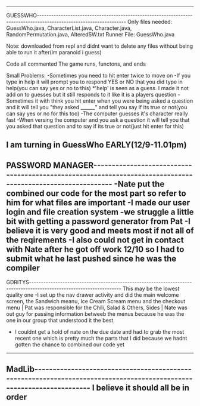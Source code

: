 ---------------------------------------------------------------------------------------------------------------------------
GUESSWHO-------------------------------------------------------------------------------------------------------------------
Only files needed: GuessWho.java, CharacterList.java, Character.java, RandomPermutation.java, AlteredSW.txt
Runner File: GuessWho.java

Note: downloaded from repl and didnt want to delete any files without being able to run it after(im paranoid i guess)

Code all commented
The game runs, functons, and ends

Small Problems:
  -Sometimes you need to hit enter twice to move on
  -If you type in help it will prompt you to respond YES or NO that you did type in help(you can say yes or no to this)
      *'help' is seen as a guess. I made it not add on to guesses but it still responds to it like it is a players question
  -Sometimes it with think you hit enter when you were being asked a question and it will tell you "they asked ______"  and tell you say if its true or not(you can say yes or no for this too)
  -The computer guesses it's character really fast
  -When versing the computer and you ask a question it will tell you that you asked that question and to say if its true or not(just hit enter for this)

I am turning in GuessWho EARLY(12/9-11.01pm)
---------------------------------------------------------------------------------------------------------------------------

PASSWORD MANAGER-----------------------------------------------------------------------------------------------------------
-Nate put the combined our code for the most part so refer to him for what files are important
-I made our user login and file creation system
-we struggle a little bit with getting a password generator from Pat
-I believe it is very good and meets most if not all of the reqirements
-I also could not get in contact with Nate after he got off work 12/10 so I had to submit what he last pushed since he was the compiler
---------------------------------------------------------------------------------------------------------------------------
GDRITYS--------------------------------------------------------------------------------------------------------------------
This may be the lowest quality one
-I set up the nav drawer activity and did the main welcome screen, the Sandwich meanu, Ice Cream Scream menu and the checkout menu | Pat was responsible for the Chili, Salad & Others, Sides | Nate was out guy for passing information betweeb the menus because he was the one in our group that understood it the best.
- I couldnt get a hold of nate on the due date and had to grab the most recent one which is pretty much the parts that I did because we hadnt gotten the chance to combined our code yet
---------------------------------------------------------------------------------------------------------------------------
MadLib---------------------------------------------------------------------------------------------------------------------
I believe it should all be in order
---------------------------------------------------------------------------------------------------------------------------

